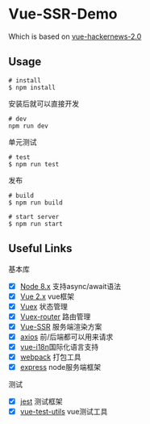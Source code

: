 # Vue-SSR-Demo

Which is based on [vue-hackernews-2.0](https://github.com/vuejs/vue-hackernews-2.0/)

## Usage
```
# install
$ npm install
```

安装后就可以直接开发
```
# dev
npm run dev
```

单元测试
```
# test
$ npm run test
```

发布
```
# build
$ npm run build
```

```
# start server
$ npm run start
```

## Useful Links
基本库
- [x] [Node 8.x](https://nodejs.org/) 支持async/await语法
- [x] [Vue 2.x](https://github.com/vuejs/vue) vue框架
- [x] [Vuex](https://github.com/vuejs/vuex) 状态管理
- [x] [Vuex-router](https://github.com/vuejs/vue-router) 路由管理
- [x] [Vue-SSR](https://ssr.vuejs.org/) 服务端渲染方案
- [x] [axios](https://github.com/mzabriskie/axios) 前/后端都可以用来请求
- [x] [vue-i18n](https://github.com/kazupon/vue-i18n)国际化语言支持
- [x] [webpack](https://github.com/webpack/webpack) 打包工具
- [x] [express](https://github.com/expressjs/express) node服务端框架

测试
- [x] [jest](https://github.com/facebook/jest) 测试框架
- [x] [vue-test-utils](https://vue-test-utils.vuejs.org/) vue测试工具

